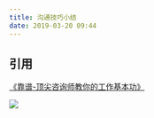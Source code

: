 ```yaml
---
title: 沟通技巧小结
date: 2019-03-20 09:44
---
```


## 引用

[《靠谱-顶尖咨询师教你的工作基本功》](https://book.douban.com/subject/27021786/)

<!-- more -->

![](/images/talking-tricks/627b34fc-4ab1-11e9-a331-525400a20cd4.png)